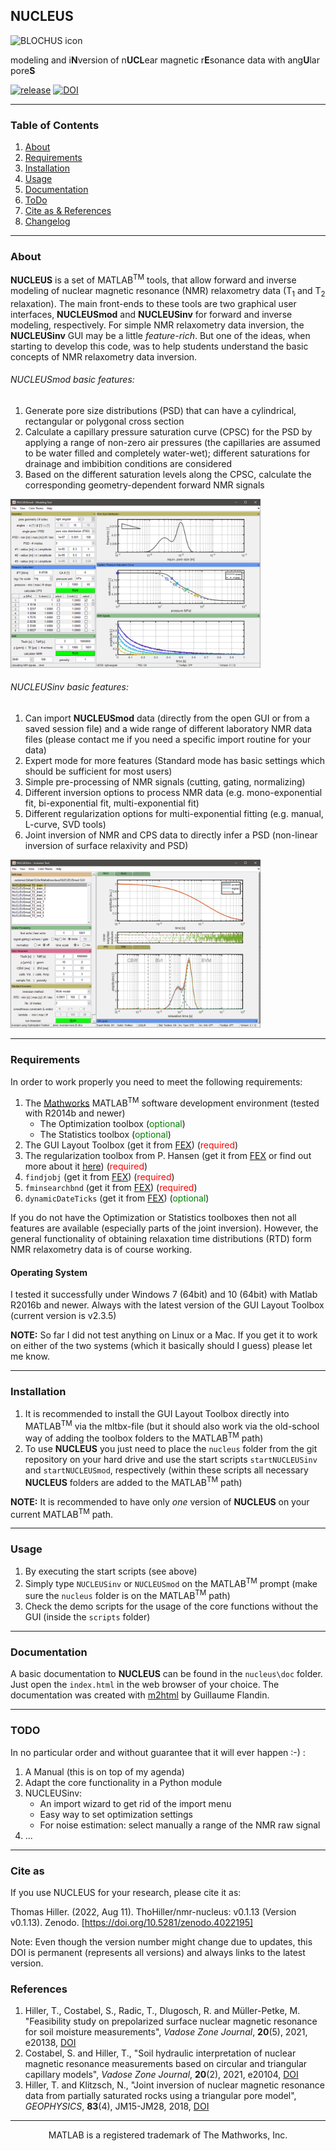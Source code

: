 ## NUCLEUS

<img src="nucleus_logo_small.png" alt="BLOCHUS icon" width="150">

modeling and i**N**version of n**UCL**ear magnetic r**E**sonance data with ang**U**lar pore**S**

[![release](https://img.shields.io/github/release/NMR-NUCLEUS/nmr-nucleus.svg)](https://github.com/NMR-NUCLEUS/nmr-nucleus/releases/latest)
[![DOI](https://zenodo.org/badge/165993294.svg)](https://zenodo.org/badge/latestdoi/165993294)
- - -

### Table of Contents
1. [About](#about)
2. [Requirements](#requirements)
3. [Installation](#installation)
4. [Usage](#usage)
5. [Documentation](#documentation)
6. [ToDo](#todo)
7. [Cite as & References](#references)
8. [Changelog](CHANGELOG.md)

- - -
<a name="about"></a>
### About

**NUCLEUS** is a set of MATLAB<sup>TM</sup> tools, that allow forward and inverse modeling of nuclear magnetic resonance (NMR) relaxometry data (T<sub>1</sub> and T<sub>2</sub> relaxation). The main front-ends to these tools are two graphical user interfaces, **NUCLEUSmod** and **NUCLEUSinv** for forward and inverse modeling, respectively. For simple NMR relaxometry data inversion, the **NUCLEUSinv** GUI may be a little *feature-rich*. But one of the ideas, when starting to develop this code, was to help students understand the basic concepts of NMR relaxometry data inversion.

###### NUCLEUSmod basic features:

1. Generate pore size distributions (PSD) that can have a cylindrical, rectangular or polygonal cross section
2. Calculate a capillary pressure saturation curve (CPSC) for the PSD by applying a range of non-zero air pressures (the capillaries are assumed to be water filled and completely water-wet); different saturations for drainage and imbibition conditions are considered
3. Based on the different saturation levels along the CPSC, calculate the corresponding geometry-dependent forward NMR signals

<img src="nucleusmod_gui.png" alt="NUCLEUSmod" width="400">

###### NUCLEUSinv basic features:

1. Can import **NUCLEUSmod** data (directly from the open GUI or from a saved session file) and a wide range of different laboratory NMR data files (please contact me if you need a specific import routine for your data)
2. Expert mode for more features (Standard mode has basic settings which should be sufficient for most users)
3. Simple pre-processing of NMR signals (cutting, gating, normalizing)
4. Different inversion options to process NMR data (e.g. mono-exponential fit, bi-exponential fit, multi-exponential fit)
5. Different regularization options for multi-exponential fitting (e.g. manual, L-curve, SVD tools)
6. Joint inversion of NMR and CPS data to directly infer a PSD (non-linear inversion of surface relaxivity and PSD)

<img src="nucleusinv_gui.png" alt="NUCLEUSmod" width="400">

- - -
<a name="requirements"></a>
### Requirements

In order to work properly you need to meet the following requirements:

1. The [Mathworks](https://www.mathworks.com) MATLAB<sup>TM</sup> software development environment (tested with R2014b and newer)
	- The Optimization toolbox (<span style="color:green">optional</span>)
	- The Statistics toolbox (<span style="color:green">optional</span>)
2. The GUI Layout Toolbox (get it from [FEX](https://de.mathworks.com/matlabcentral/fileexchange/47982-gui-layout-toolbox)) (<span style="color:red">required</span>)
3. The regularization toolbox from P. Hansen (get it from [FEX](https://de.mathworks.com/matlabcentral/fileexchange/52-regtools) or find out more about it [here](http://www.imm.dtu.dk/~pcha/Regutools/)) (<span style="color:red">required</span>)
4. `findjobj` (get it from [FEX](https://de.mathworks.com/matlabcentral/fileexchange/14317-findjobj-find-java-handles-of-matlab-graphic-objects)) (<span style="color:red">required</span>)
5. `fminsearchbnd` (get it from [FEX](https://de.mathworks.com/matlabcentral/fileexchange/8277-fminsearchbnd-fminsearchcon)) (<span style="color:red">required</span>)
6. `dynamicDateTicks` (get it from [FEX](https://de.mathworks.com/matlabcentral/fileexchange/27075-intelligent-dynamic-date-ticks)) (<span style="color:green">optional</span>)

If you do not have the Optimization or Statistics toolboxes then not all features are available (especially parts of the joint inversion). However, the general functionality of obtaining relaxation time distributions (RTD) form NMR relaxometry data is of course working.

#### Operating System

I tested it successfully under Windows 7 (64bit) and 10 (64bit) with Matlab R2016b and newer. Always with the latest version of the GUI Layout Toolbox (current version is v2.3.5)

**NOTE:** So far I did not test anything on Linux or a Mac. If you get it to work on either of the two systems (which it basically should I guess) please let me know.

- - -
<a name="installation"></a>
### Installation

1. It is recommended to install the GUI Layout Toolbox directly into MATLAB<sup>TM</sup> via the mltbx-file (but it should also work via the old-school way of adding the toolbox folders to the MATLAB<sup>TM</sup> path)
2. To use **NUCLEUS** you just need to place the `nucleus` folder from  the git repository on your hard drive and use the start scripts `startNUCLEUSinv` and `startNUCLEUSmod`, respectively (within these scripts all necessary **NUCLEUS** folders are added to the MATLAB<sup>TM</sup> path)

**NOTE:** It is recommended to have only *one* version of **NUCLEUS** on your current  MATLAB<sup>TM</sup> path.

- - -
<a name="usage"></a>
### Usage

1. By executing the start scripts (see above)
2. Simply type `NUCLEUSinv` or `NUCLEUSmod` on the MATLAB<sup>TM</sup> prompt (make sure the `nucleus` folder is on the MATLAB<sup>TM</sup> path)
3. Check the demo scripts for the usage of the core functions without the GUI (inside the `scripts` folder)

- - -
<a name="documentation"></a>
### Documentation

A basic documentation to **NUCLEUS** can be found in the `nucleus\doc` folder. Just open the `index.html` in the web browser of your choice. The documentation was created with [m2html](https://www.artefact.tk/software/matlab/m2html/) by Guillaume Flandin.

- - -
<a name="todo"></a>
### TODO

In no particular order and without guarantee that it will ever happen :-) :

1. A Manual (this is on top of my agenda)
2. Adapt the core functionality in a Python module
3. NUCLEUSinv:
	- An import wizard to get rid of the import menu
	- Easy way to set optimization settings
	- For noise estimation: select manually a range of the NMR raw signal
4. ...
	
- - -
<a name="references"></a>
### Cite as
If you use NUCLEUS for your research, please cite it as:

Thomas Hiller. (2022, Aug 11). ThoHiller/nmr-nucleus: v0.1.13 (Version v0.1.13). Zenodo. [https://doi.org/10.5281/zenodo.4022195]

Note: Even though the version number might change due to updates, this DOI is permanent (represents all versions) and always links to the latest version.

### References

1. Hiller, T., Costabel, S., Radic, T., Dlugosch, R. and Müller-Petke, M. "Feasibility study on prepolarized surface nuclear magnetic resonance for soil moisture measurements", *Vadose Zone Journal*, **20**(5), 2021, e20138, [DOI](https://doi.org/10.1002/vzj2.20138)
2. Costabel, S. and Hiller, T., "Soil hydraulic interpretation of nuclear magnetic resonance measurements based on circular and triangular capillary models", *Vadose Zone Journal*, **20**(2), 2021, e20104, [DOI](https://doi.org/10.1002/vzj2.20104)
3. Hiller, T. and Klitzsch, N., "Joint inversion of nuclear magnetic resonance data from partially saturated rocks using a triangular pore model", *GEOPHYSICS*, **83**(4), JM15-JM28, 2018, [DOI](https://doi.org/10.1190/geo2017-0697.1)

- - -
<p style="text-align: center;"> MATLAB is a registered trademark of The Mathworks, Inc. </p>